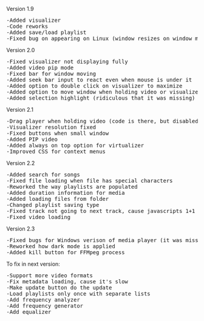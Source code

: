 Version 1.9
<pre>
-Added visualizer
-Code reworks
-Added save/load playlist
-Fixed bug on appearing on Linux (window resizes on window moving due compozitor)
</pre>
Version 2.0
<pre>
-Fixed visualizer not displaying fully
-Added video pip mode
-Fixed bar for window moving
-Added seek bar input to react even when mouse is under it
-Added option to double click on visualizer to maximize
-Added option to move window when holding video or visualizer
-Added selection highlight (ridiculous that it was missing)
</pre>
Version 2.1
<pre>
-Drag player when holding video (code is there, but disabled)
-Visualizer resolution fixed
-Fixed buttons when small window
-Added PIP video
-Added always on top option for virtualizer
-Improved CSS for context menus
</pre>
Version 2.2
<pre>
-Added search for songs
-Fixed file loading when file has special characters
-Reworked the way playlists are populated
-Added duration information for media
-Added loading files from folder
-Changed playlist saving type
-Fixed track not going to next track, cause javascripts 1+1 is 11.....
-Fixed video loading
</pre>
Version 2.3
<pre>
-Fixed bugs for Windows verison of media player (it was missing ffmpeg.exe, cause i built it on Linux)
-Reworked how dark mode is applied
-Added kill button for FFMpeg process
</pre>
To fix in next version:
<pre>
-Support more video formats
-Fix metadata loading, cause it's slow
-Make update button do the update
-Load playlists only once with separate lists
-Add frequency analyzer
-Add frequency generator
-Add equalizer
</pre>
